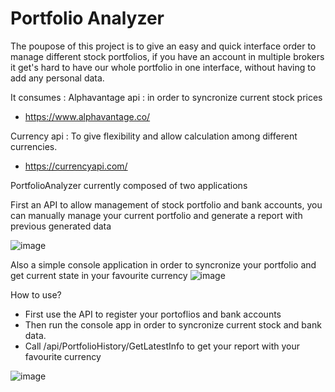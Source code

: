 # Portfolio Analyzer

The poupose of this project is to give an easy and quick interface order to manage different stock portfolios, if you have an account in multiple brokers it get's hard to have our whole portfolio in one interface, without having to add any personal data.

It consumes :
Alphavantage api : in order to syncronize current stock prices 
  * https://www.alphavantage.co/
  
Currency api : To give flexibility and allow calculation among different currencies.
  * https://currencyapi.com/
 

PortfolioAnalyzer currently composed of two applications

First an API to allow management of stock portfolio and bank accounts, you can manually manage your current portfolio and generate a report with previous generated data

![image](https://user-images.githubusercontent.com/33600155/215721827-fd26a8d6-3be7-4e30-a2ab-b763aafaf910.png)

Also a simple console application in order to syncronize your portfolio and get current state in your favourite currency
![image](https://user-images.githubusercontent.com/33600155/215723393-a0b04fc9-214a-4ad0-b1e9-20300ff31bc4.png)


How to use?

- First use the API to register your portoflios and bank accounts
- Then run the console app in order to syncronize current stock and bank data.
- Call ​/api​/PortfolioHistory​/GetLatestInfo to get your report with your favourite currency

![image](https://user-images.githubusercontent.com/33600155/215724408-d7f4c5d2-5672-496d-ba61-86036ea3b9a6.png)
